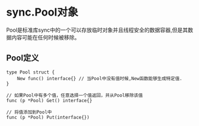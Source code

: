 # sync.Pool对象
Pool是标准库sync中的一个可以存放临时对象并且线程安全的数据容器,但是其数据内容可能在任何时候被移除。

## Pool定义

    type Pool struct {
        New func() interface{} // 当Pool中没有值时候,New函数能够生成特定值.
    }

    // 如果Pool中有多个值，任意选择一个值返回，并从Pool移除该值
    func (p *Pool) Get() interface{}

    // 将值添加到Pool中
    func (p *Pool) Put(interface{})

